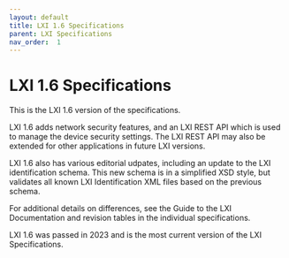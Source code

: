 ```yaml
---
layout: default
title: LXI 1.6 Specifications
parent: LXI Specifications
nav_order:  1
---
```

# LXI 1.6 Specifications

This is the LXI 1.6 version of  the specifications.

LXI 1.6 adds network security features, and an LXI REST API which is
used to manage the device security settings.  The LXI REST API
may also be extended for other applications in future LXI versions.

LXI 1.6 also has various editorial udpates, including an update
to the LXI identification schema.  This new schema is in a simplified
XSD style, but validates all known LXI Identification XML files 
based on the previous schema.

For additional details on differences, see the Guide to the LXI 
Documentation and revision tables in the individual specifications.

LXI 1.6 was passed in 2023 and is the most current version of the
LXI Specifications.
